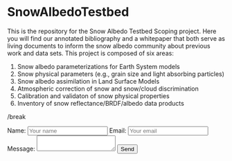 # SnowAlbedoTestbed
This is the repository for the Snow Albedo Testbed Scoping project. Here you will find our annotated bibliography and a whitepaper that both serve as living documents to inform the snow albedo community about previous work and data sets.
This project is composed of six areas:
1. Snow albedo parameterizations for Earth System models
2. Snow physical parameters (e.g., grain size and light absorbing particles)
3. Snow albedo assimilation in Land Surface Models
4. Atmospheric correction of snow and snow/cloud discrimination
5. Calibration and validaton of snow physical properties
6. Inventory of snow reflectance/BRDF/albedo data products

/break

 <body>
  <form name="input" method="POST" action="https://formspree.io/f/meqvrzjq">
   Name: <input type="text" name="Name" placeholder="Your name">
   Email: <input type="email" name="_replyto" placeholder="Your email">
   Message: <textarea name="message" placeholder="Your text"> </textarea>
   <input type="submit" value="Send">
   <input type="hidden" name="_subject" value="List of authors" />
   <input type="hidden" name="_next" value="thanks.html" />
 </form>
 </body>
